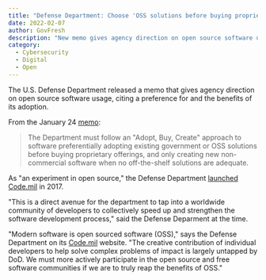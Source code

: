 ```yaml
---
title: "Defense Department: Choose 'OSS solutions before buying proprietary'"
date: 2022-02-07 
author: GovFresh
description: "New memo gives agency direction on open source software usage, citing a preference and the benefits of its adoption."
category:
  - Cybersecurity
  - Digital
  - Open
---
```


The U.S. Defense Department released a memo that gives agency direction on open source software usage, citing a preference for and the benefits of its adoption.

From the January 24 [memo](https://dodcio.defense.gov/Portals/0/Documents/Library/SoftwareDev-OpenSource.pdf):

> The Department must follow an "Adopt, Buy, Create" approach to software preferentially adopting existing government or OSS solutions before buying proprietary offerings, and only creating new non-commercial software when no off-the-shelf solutions are adequate.

As "an experiment in open source," the Defense Department [launched Code.mil](https://www.defense.gov/News/Releases/Release/Article/1092364/dod-announces-the-launch-of-codemil-an-experiment-in-open-source/) in 2017.

"This is a direct avenue for the department to tap into a worldwide community of developers to collectively speed up and strengthen the software development process," said the Defense Deparment at the time.

"Modern software is open sourced software (OSS)," says the Defense Department on its [Code.mil](https://code.mil/) website. "The creative contribution of individual developers to help solve complex problems of impact is largely untapped by DoD. We must more actively participate in the open source and free software communities if we are to truly reap the benefits of OSS."